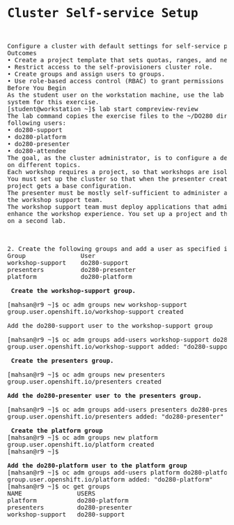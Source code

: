 <pre>
<h1>Cluster Self-service Setup   </h1>

Configure a cluster with default settings for self-service projects.
Outcomes
• Create a project template that sets quotas, ranges, and network policies.
• Restrict access to the self-provisioners cluster role.
• Create groups and assign users to groups.
• Use role-based access control (RBAC) to grant permissions to groups.
Before You Begin
As the student user on the workstation machine, use the lab command to prepare your
system for this exercise.
[student@workstation ~]$ lab start compreview-review
The lab command copies the exercise files to the ~/DO280 directory and creates the
following users:
• do280-support
• do280-platform
• do280-presenter
• do280-attendee
The goal, as the cluster administrator, is to configure a dedicated cluster to host workshops
on different topics.
Each workshop requires a project, so that workshops are isolated from each other.
You must set up the cluster so that when the presenter creates a workshop project, the
project gets a base configuration.
The presenter must be mostly self-sufficient to administer a workshop with little help from
the workshop support team.
The workshop support team must deploy applications that administer workshops and that
enhance the workshop experience. You set up a project and the applications for this purpose
on a second lab.



2. Create the following groups and add a user as specified in the following table.
Group 				User
workshop-support 	do280-support
presenters 			do280-presenter
platform 			do280-platform

<b> Create the workshop-support group. </b>

[mahsan@r9 ~]$ oc adm groups new workshop-support
group.user.openshift.io/workshop-support created

Add the do280-support user to the workshop-support group

[mahsan@r9 ~]$ oc adm groups add-users workshop-support do280-support
group.user.openshift.io/workshop-support added: "do280-support"

<b> Create the presenters group. </b>

[mahsan@r9 ~]$ oc adm groups new presenters
group.user.openshift.io/presenters created

<b>Add the do280-presenter user to the presenters group.</b>

[mahsan@r9 ~]$ oc adm groups add-users presenters do280-presenter
group.user.openshift.io/presenters added: "do280-presenter"

<b> Create the platform group </b>
[mahsan@r9 ~]$ oc adm groups new platform
group.user.openshift.io/platform created
[mahsan@r9 ~]$

<b>Add the do280-platform user to the platform group </b>
[mahsan@r9 ~]$ oc adm groups add-users platform do280-platform
group.user.openshift.io/platform added: "do280-platform"
[mahsan@r9 ~]$ oc get groups
NAME               USERS
platform           do280-platform
presenters         do280-presenter
workshop-support   do280-support





</pre>

